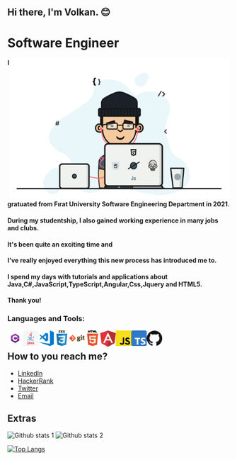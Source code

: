 ## Hi there, I'm Volkan. 😊

# Software Engineer

<img align="right" alt="GIF" src="https://github.com/volkanunlu/volkanunlu/blob/main/1_nWQ_U5NKEfNeGCTfh_2-Mw.gif" width="500" height="320" />




#### I gratuated from Fırat University Software Engineering Department in 2021.
#### During my studentship, I also gained working experience in many jobs and clubs.
#### It's been quite an exciting time and
#### I've really enjoyed everything this new process has introduced me to.
#### I spend my days with tutorials and applications about Java,C#,JavaScript,TypeScript,Angular,Css,Jquery and HTML5.
#### Thank you!

### Languages and Tools:


<img align="left" alt="C#" width="35px" src="https://github.com/volkanunlu/volkanunlu/blob/main/Csharp_Logo.png" width="auto">
<img align="left" alt="JAVA" width="35px" src="https://github.com/volkanunlu/volkanunlu/blob/main/kisspng-java-runtime-environment-computer-icons-java-platf-java-5ade30636221c2.932728411524510819402.jpg" width="auto">
<img align="left" alt="Visual Studio Code" width="35px" src="https://github.com/volkanunlu/volkanunlu/blob/main/visual-studio-code.png" width="auto">
<img align="left" alt="CSS" width="35px" src="https://github.com/volkanunlu/volkanunlu/blob/main/css.png" width="auto">
<img align="left" alt="GIT" width="35px" src="https://github.com/volkanunlu/volkanunlu/blob/main/git.png" width="auto">
<img align="left" alt="HTML" width="35px" src="https://github.com/volkanunlu/volkanunlu/blob/main/html.png" width="auto">
<img align="left" alt="GITHUB" width="35px" src="https://github.com/volkanunlu/volkanunlu/blob/main/Angular-logo.png" width="auto">
<img align="left" alt="GITHUB" width="35px" src="https://github.com/volkanunlu/volkanunlu/blob/main/Javascript_Logo.png" width="auto">
<img align="left" alt="GITHUB" width="35px" src="https://github.com/volkanunlu/volkanunlu/blob/main/Typescript_logo_2020.svg.png" width="auto">
<img align="left" alt="GITHUB" width="35px" src="https://github.com/volkanunlu/volkanunlu/blob/main/github.png" width="auto">
<br>

## How to you reach me?
* [LinkedIn](https://www.linkedin.com/in/volkanunluu/)
* [HackerRank](https://www.hackerrank.com/volkanunlu2203)
* [Twitter](https://www.twitter.com/Arafmamuri/)
* [Email](mailto:volkanunlu2203@gmail.com)



## Extras

![Github stats 1](https://github-readme-stats.vercel.app/api?username=volkanunlu&show_icons=true&theme=gradient) 
![Github stats 2](https://github-readme-stats.vercel.app/api?username=volkanunlu&show_icons=true&theme=radical)
 
[![Top Langs](https://github-readme-stats.vercel.app/api/top-langs/?username=volkanunlu&layout=compact)](https://github.com/volkanunlu/github-readme-stats)



<!---
volkanunlu/volkanunlu is a ✨ special ✨ repository because its `README.md` (this file) appears on your GitHub profile.
You can click the Preview link to take a look at your changes.
--->
